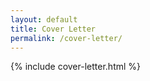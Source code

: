 ```yaml
---
layout: default
title: Cover Letter
permalink: /cover-letter/
---
```


{% include cover-letter.html %}
